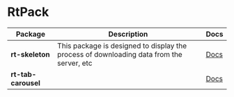 # RtPack

| Package             | Description                                                                              | Docs                                                                               |
|---------------------|------------------------------------------------------------------------------------------|------------------------------------------------------------------------------------|
| **rt-skeleton**     | This package is designed to display the process of downloading data from the server, etc | [Docs](https://github.com/regulus-team/rt-pack/tree/main/projects/rt-skeleton#readme)     |
| **rt-tab-carousel** |                                                                                          | [Docs](https://github.com/regulus-team/rt-pack/tree/main/projects/rt-tab-carousel#readme) |
